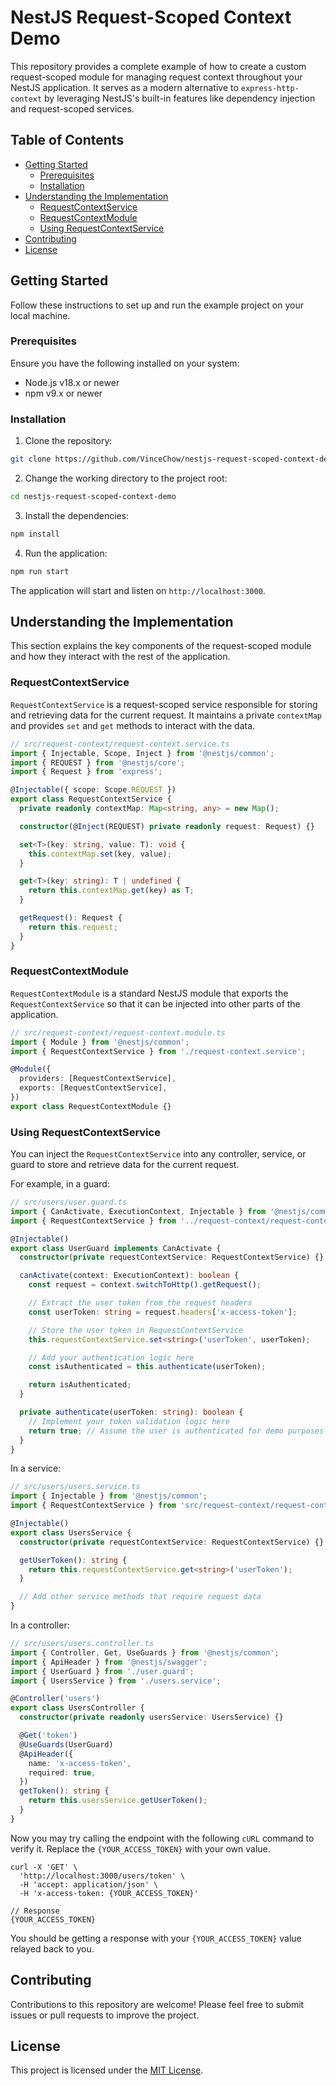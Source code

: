 # NestJS Request-Scoped Context Demo

This repository provides a complete example of how to create a custom request-scoped module for managing request context throughout your NestJS application. It serves as a modern alternative to `express-http-context` by leveraging NestJS's built-in features like dependency injection and request-scoped services.

## Table of Contents

- [Getting Started](#getting-started)
  - [Prerequisites](#prerequisites)
  - [Installation](#installation)
- [Understanding the Implementation](#understanding-the-implementation)
  - [RequestContextService](#requestcontextservice)
  - [RequestContextModule](#requestcontextmodule)
  - [Using RequestContextService](#using-requestcontextservice)
- [Contributing](#contributing)
- [License](#license)

## Getting Started

Follow these instructions to set up and run the example project on your local machine.

### Prerequisites

Ensure you have the following installed on your system:

- Node.js v18.x or newer
- npm v9.x or newer

### Installation

1. Clone the repository:

```sh
git clone https://github.com/VinceChow/nestjs-request-scoped-context-demo.git
```

2. Change the working directory to the project root:

```sh
cd nestjs-request-scoped-context-demo
```

3. Install the dependencies:

```sh
npm install
```

4. Run the application:

```sh
npm run start
```

The application will start and listen on `http://localhost:3000`.

## Understanding the Implementation

This section explains the key components of the request-scoped module and how they interact with the rest of the application.

### RequestContextService

`RequestContextService` is a request-scoped service responsible for storing and retrieving data for the current request. It maintains a private `contextMap` and provides `set` and `get` methods to interact with the data.

```typescript
// src/request-context/request-context.service.ts
import { Injectable, Scope, Inject } from '@nestjs/common';
import { REQUEST } from '@nestjs/core';
import { Request } from 'express';

@Injectable({ scope: Scope.REQUEST })
export class RequestContextService {
  private readonly contextMap: Map<string, any> = new Map();

  constructor(@Inject(REQUEST) private readonly request: Request) {}

  set<T>(key: string, value: T): void {
    this.contextMap.set(key, value);
  }

  get<T>(key: string): T | undefined {
    return this.contextMap.get(key) as T;
  }

  getRequest(): Request {
    return this.request;
  }
}
```

### RequestContextModule

`RequestContextModule` is a standard NestJS module that exports the `RequestContextService` so that it can be injected into other parts of the application.

```typescript
// src/request-context/request-context.module.ts
import { Module } from '@nestjs/common';
import { RequestContextService } from './request-context.service';

@Module({
  providers: [RequestContextService],
  exports: [RequestContextService],
})
export class RequestContextModule {}
```

### Using RequestContextService

You can inject the `RequestContextService` into any controller, service, or guard to store and retrieve data for the current request.

For example, in a guard:

```typescript
// src/users/user.guard.ts
import { CanActivate, ExecutionContext, Injectable } from '@nestjs/common';
import { RequestContextService } from '../request-context/request-context.service';

@Injectable()
export class UserGuard implements CanActivate {
  constructor(private requestContextService: RequestContextService) {}

  canActivate(context: ExecutionContext): boolean {
    const request = context.switchToHttp().getRequest();

    // Extract the user token from the request headers
    const userToken: string = request.headers['x-access-token'];

    // Store the user token in RequestContextService
    this.requestContextService.set<string>('userToken', userToken);

    // Add your authentication logic here
    const isAuthenticated = this.authenticate(userToken);

    return isAuthenticated;
  }

  private authenticate(userToken: string): boolean {
    // Implement your token validation logic here
    return true; // Assume the user is authenticated for demo purposes
  }
}
```

In a service:

```typescript
// src/users/users.service.ts
import { Injectable } from '@nestjs/common';
import { RequestContextService } from 'src/request-context/request-context.service';

@Injectable()
export class UsersService {
  constructor(private requestContextService: RequestContextService) {}

  getUserToken(): string {
    return this.requestContextService.get<string>('userToken');
  }

  // Add other service methods that require request data
}
```

In a controller:

```typescript
// src/users/users.controller.ts
import { Controller, Get, UseGuards } from '@nestjs/common';
import { ApiHeader } from '@nestjs/swagger';
import { UserGuard } from './user.guard';
import { UsersService } from './users.service';

@Controller('users')
export class UsersController {
  constructor(private readonly usersService: UsersService) {}

  @Get('token')
  @UseGuards(UserGuard)
  @ApiHeader({
    name: 'x-access-token',
    required: true,
  })
  getToken(): string {
    return this.usersService.getUserToken();
  }
}
```

Now you may try calling the endpoint with the following `cURL` command to verify it. Replace the `{YOUR_ACCESS_TOKEN}` with your own value.

```shell
curl -X 'GET' \
  'http://localhost:3000/users/token' \
  -H 'accept: application/json' \
  -H 'x-access-token: {YOUR_ACCESS_TOKEN}'

// Response
{YOUR_ACCESS_TOKEN}
```

You should be getting a response with your `{YOUR_ACCESS_TOKEN}` value relayed back to you.

## Contributing

Contributions to this repository are welcome! Please feel free to submit issues or pull requests to improve the project.

## License

This project is licensed under the [MIT License](LICENSE).

